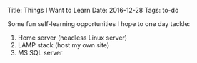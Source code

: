 Title: Things I Want to Learn
Date: 2016-12-28
Tags: to-do

Some fun self-learning opportunities I hope to one day tackle:

1. Home server (headless Linux server)
2. LAMP stack (host my own site)
3. MS SQL server
